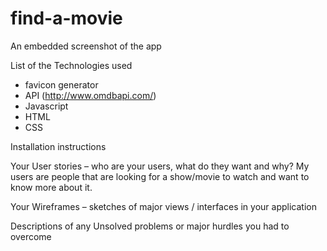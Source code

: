 # find-a-movie
An embedded screenshot of the app

List of the Technologies used
- favicon generator
- API (http://www.omdbapi.com/)
- Javascript
- HTML
- CSS

Installation instructions

Your User stories – who are your users, what do they want and why?
My users are people that are looking for a show/movie to watch and want to know more about it. 

Your Wireframes – sketches of major views / interfaces in your application

Descriptions of any Unsolved problems or major hurdles you had to overcome
